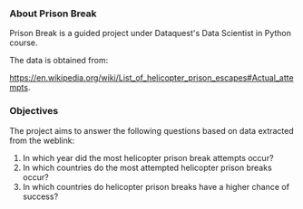 ### About Prison Break

Prison Break is a guided project under Dataquest's Data Scientist in Python course.

The data is obtained from:

https://en.wikipedia.org/wiki/List_of_helicopter_prison_escapes#Actual_attempts.

### Objectives

The project aims to answer the following questions based on data extracted from the weblink:
1. In which year did the most helicopter prison break attempts occur?
2. In which countries do the most attempted helicopter prison breaks occur?
3. In which countries do helicopter prison breaks have a higher chance of success?
